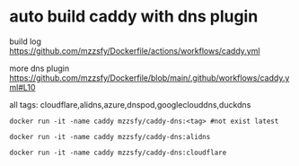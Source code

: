 # auto build caddy with dns plugin

build log  
<https://github.com/mzzsfy/Dockerfile/actions/workflows/caddy.yml>

more dns plugin
<https://github.com/mzzsfy/Dockerfile/blob/main/.github/workflows/caddy.yml#L10>

all tags: cloudflare,alidns,azure,dnspod,googleclouddns,duckdns

```shell
docker run -it -name caddy mzzsfy/caddy-dns:<tag> #not exist latest

docker run -it -name caddy mzzsfy/caddy-dns:alidns

docker run -it -name caddy mzzsfy/caddy-dns:cloudflare
```

